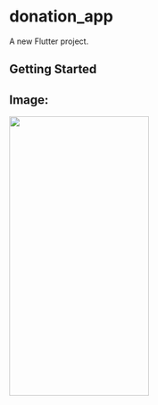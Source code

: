 # donation_app

A new Flutter project.

## Getting Started


## Image: 


<img src="https://user-images.githubusercontent.com/74091147/146410471-2ab23797-0c5f-4683-bf66-16a04c6c925a.png" width="250" height="500" />




